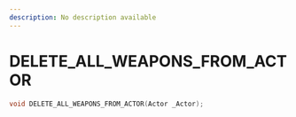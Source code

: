 ```yaml
---
description: No description available 
---
```


# DELETE_ALL_WEAPONS_FROM_ACTOR

```cpp
void DELETE_ALL_WEAPONS_FROM_ACTOR(Actor _Actor);
```